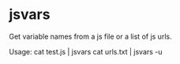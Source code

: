 # jsvars
Get variable names from a js file or a list of js urls. 

Usage: 
cat test.js | jsvars
cat urls.txt | jsvars -u
